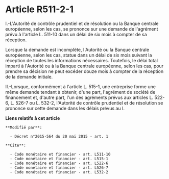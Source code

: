 # Article R511-2-1

I.-L'Autorité de contrôle prudentiel et de résolution ou la Banque centrale européenne, selon les cas, se prononce sur une
demande de l'agrément prévu à l'article L. 511-10 dans un délai de six mois à compter de sa réception. 

Lorsque la demande est incomplète, l'Autorité ou la Banque centrale européenne, selon les cas, statue dans un délai de six
mois suivant la réception de toutes les informations nécessaires. Toutefois, le délai total imparti à l'Autorité ou à la
Banque centrale européenne, selon les cas, pour prendre sa décision ne peut excéder douze mois à compter de la réception de
la demande initiale. 

II.-Lorsque, conformément à l'article L. 515-1, une entreprise forme une même demande tendant à obtenir, d'une part,
l'agrément de société de financement et, d'autre part, l'un des agréments prévus aux articles L. 522-6, L. 526-7 ou L. 532-2,
l'Autorité de contrôle prudentiel et de résolution se prononce sur cette demande dans les délais prévus au I.

**Liens relatifs à cet article**

	**Modifié par**:

	  - Décret n°2015-564 du 20 mai 2015 - art. 1

	**Cite**:

	  - Code monétaire et financier - art. L511-10
	  - Code monétaire et financier - art. L515-1
	  - Code monétaire et financier - art. L522-6
	  - Code monétaire et financier - art. L526-7
	  - Code monétaire et financier - art. L532-2
